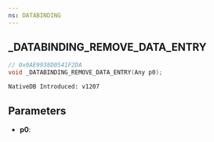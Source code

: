 ```yaml
---
ns: DATABINDING
---
```

## _DATABINDING_REMOVE_DATA_ENTRY

```c
// 0x0AE9938D0541F2DA
void _DATABINDING_REMOVE_DATA_ENTRY(Any p0);
```

```
NativeDB Introduced: v1207
```

## Parameters
* **p0**:
